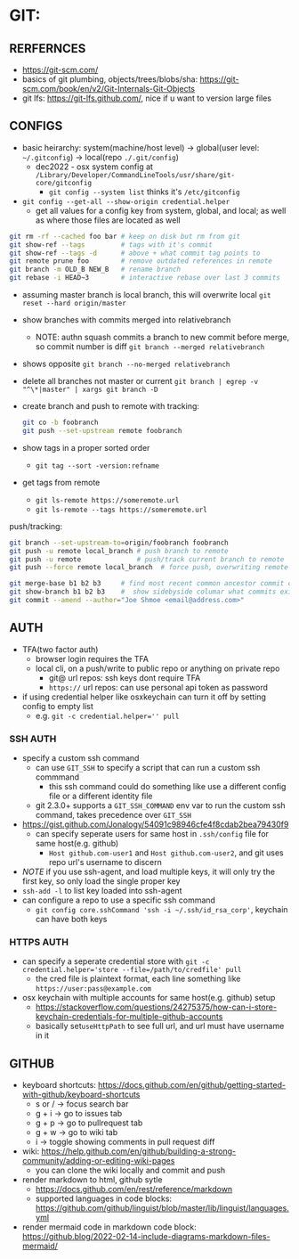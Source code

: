 # GIT:
## RERFERNCES
- https://git-scm.com/
- basics of git plumbing, objects/trees/blobs/sha: https://git-scm.com/book/en/v2/Git-Internals-Git-Objects
- git lfs: https://git-lfs.github.com/, nice if u want to version large files

## CONFIGS
- basic heirarchy: system(machine/host level) -> global(user level: `~/.gitconfig`) -> local(repo `./.git/config`)
    - dec2022 - osx system config at `/Library/Developer/CommandLineTools/usr/share/git-core/gitconfig`
        - `git config --system list` thinks it's `/etc/gitconfig`
- `git config --get-all --show-origin credential.helper`
    - get all values for a config key from system, global, and local; as well as where those files are located as well

```sh
git rm -rf --cached foo bar # keep on disk but rm from git
git show-ref --tags         # tags with it's commit
git show-ref --tags -d      # above + what commit tag points to
git remote prune foo        # remove outdated references in remote
git branch -m OLD_B NEW_B   # rename branch
git rebase -i HEAD~3        # interactive rebase over last 3 commits
```

- assuming master branch is local branch, this will overwrite local
    `git reset --hard origin/master`

- show branches with commits merged into relativebranch
    - NOTE: authn squash commits a branch to new commit before merge, so commit number is diff
    `git branch --merged relativebranch`
- shows opposite
    `git branch --no-merged relativebranch`

- delete all branches not master or current
    `git branch | egrep -v "^\*|master" | xargs git branch -D`

- create branch and push to remote with tracking:
    ```sh
    git co -b foobranch
    git push --set-upstream remote foobranch
    ```

- show tags in a proper sorted order
    - `git tag --sort -version:refname`

- get tags from remote
    - `git ls-remote https://someremote.url`
    - `git ls-remote --tags https://someremote.url`

push/tracking:
```sh
git branch --set-upstream-to=origin/foobranch foobranch
git push -u remote local_branch # push branch to remote
git push -u remote              # push/track current branch to remote
git push --force remote local_branch  # force push, overwriting remote branch
```

```sh
git merge-base b1 b2 b3     # find most recent common ancestor commit of n branches
git show-branch b1 b2 b3    #  show sidebyside columar what commits exist in each branch
git commit --amend --author="Joe Shmoe <email@address.com>"
```

## AUTH
- TFA(two factor auth)
    - browser login requires the TFA
    - local cli, on a push/write to public repo or anything on private repo
        - git@ url repos: ssh keys dont require TFA
        - `https://` url repos: can use personal api token as password
- if using credential helper like osxkeychain can turn it off by setting config to empty list
    - e.g. `git -c credential.helper='' pull`
### SSH AUTH
- specify a custom ssh command
    - can use `GIT_SSH` to specify a script that can run a custom ssh commmand
        - this ssh command could do something like use a different config file or a different identity file
    - git 2.3.0+ supports a `GIT_SSH_COMMAND` env var to run the custom ssh command, takes precedence over `GIT_SSH`
- https://gist.github.com/Jonalogy/54091c98946cfe4f8cdab2bea79430f9
    - can specify seperate users for same host in `.ssh/config` file for same host(e.g. github)
        - `Host github.com-user1` and `Host github.com-user2`, and git uses repo url's username to discern
- *NOTE* if you use ssh-agent, and load multiple keys, it will only try the first key, so only load the single proper key
- `ssh-add -l` to list key loaded into ssh-agent
- can configure a repo to use a specific ssh command
    - `git config core.sshCommand 'ssh -i ~/.ssh/id_rsa_corp'`, keychain can have both keys
### HTTPS AUTH
- can specify a seperate credential store with `git -c credential.helper='store --file=/path/to/credfile' pull`
    - the cred file is plaintext format, each line something like `https://user:pass@example.com`
- osx keychain with multiple accounts for same host(e.g. github) setup
    - https://stackoverflow.com/questions/24275375/how-can-i-store-keychain-credentials-for-multiple-github-accounts
    - basically set`useHttpPath` to see full url, and url must have username in it

## GITHUB
- keyboard shortcuts: https://docs.github.com/en/github/getting-started-with-github/keyboard-shortcuts
    - s or /  ->  focus search bar
    - g + i -> go to issues tab
    - g + p -> go to pullrequest tab
    - g + w -> go to wiki tab
    - i  -> toggle showing comments in pull request diff
- wiki: https://help.github.com/en/github/building-a-strong-community/adding-or-editing-wiki-pages
    - you can clone the wiki locally and commit and push
- render markdown to html, github sytle
    - https://docs.github.com/en/rest/reference/markdown
    - supported languages in code blocks: https://github.com/github/linguist/blob/master/lib/linguist/languages.yml
- render mermaid code in markdown code block: https://github.blog/2022-02-14-include-diagrams-markdown-files-mermaid/
